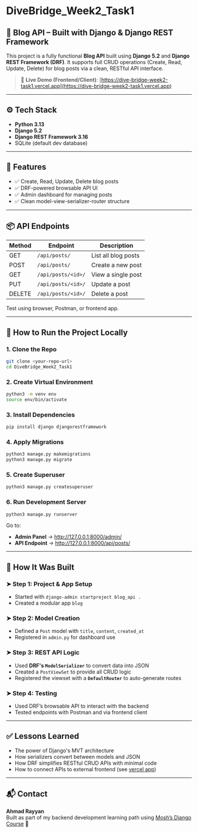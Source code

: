 # DiveBridge_Week2_Task1

## 📝 Blog API – Built with Django & Django REST Framework

This project is a fully functional **Blog API** built using **Django 5.2** and **Django REST Framework (DRF)**. It supports full CRUD operations (Create, Read, Update, Delete) for blog posts via a clean, RESTful API interface.

> 🔗 **Live Demo (Frontend/Client)**: [https://dive-bridge-week2-task1.vercel.app](https://dive-bridge-week2-task1.vercel.app)

---

## ⚙️ Tech Stack

- **Python 3.13**
- **Django 5.2**
- **Django REST Framework 3.16**
- SQLite (default dev database)

---

## 📁 Features

- ✅ Create, Read, Update, Delete blog posts
- ✅ DRF-powered browsable API UI
- ✅ Admin dashboard for managing posts
- ✅ Clean model-view-serializer-router structure

---

## 📦 API Endpoints

| Method | Endpoint           | Description         |
| ------ | ------------------ | ------------------- |
| GET    | `/api/posts/`      | List all blog posts |
| POST   | `/api/posts/`      | Create a new post   |
| GET    | `/api/posts/<id>/` | View a single post  |
| PUT    | `/api/posts/<id>/` | Update a post       |
| DELETE | `/api/posts/<id>/` | Delete a post       |

Test using browser, Postman, or frontend app.

---

## 🚀 How to Run the Project Locally

### 1. Clone the Repo

```bash
git clone <your-repo-url>
cd DiveBridge_Week2_Task1
```

### 2. Create Virtual Environment

```bash
python3 -m venv env
source env/bin/activate
```

### 3. Install Dependencies

```bash
pip install django djangorestframework
```

### 4. Apply Migrations

```bash
python3 manage.py makemigrations
python3 manage.py migrate
```

### 5. Create Superuser

```bash
python3 manage.py createsuperuser
```

### 6. Run Development Server

```bash
python3 manage.py runserver
```

Go to:

- **Admin Panel** → http://127.0.0.1:8000/admin/
- **API Endpoint** → http://127.0.0.1:8000/api/posts/

---

## 🧠 How It Was Built

### ➤ Step 1: Project & App Setup

- Started with `django-admin startproject blog_api .`
- Created a modular app `blog`

### ➤ Step 2: Model Creation

- Defined a `Post` model with `title`, `content`, `created_at`
- Registered in `admin.py` for dashboard use

### ➤ Step 3: REST API Logic

- Used **DRF's `ModelSerializer`** to convert data into JSON
- Created a `PostViewSet` to provide all CRUD logic
- Registered the viewset with a **`DefaultRouter`** to auto-generate routes

### ➤ Step 4: Testing

- Used DRF’s browsable API to interact with the backend
- Tested endpoints with Postman and via frontend client

---

## ✅ Lessons Learned

- The power of Django's MVT architecture
- How serializers convert between models and JSON
- How DRF simplifies RESTful CRUD APIs with minimal code
- How to connect APIs to external frontend (see [vercel app](https://dive-bridge-week2-task1.vercel.app))

---

## 📬 Contact

**Ahmad Rayyan**  
Built as part of my backend development learning path using [Mosh’s Django Course](https://www.youtube.com/watch?v=F5mRW0jo-U4) 🚀
